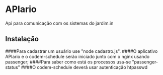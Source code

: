# APIario

Api para comunicação com os sistemas do jardim.in

## Instalação

####Para cadastrar um usuário use "node cadastro.js". 
####O aplicativo APIario e o codem-schedule serão iniciado junto com o nginx usando passenger;
####Para saber como está os processos usa-se "passenger-status"
####O codem-schedule deverá usar autenticação htpasswd